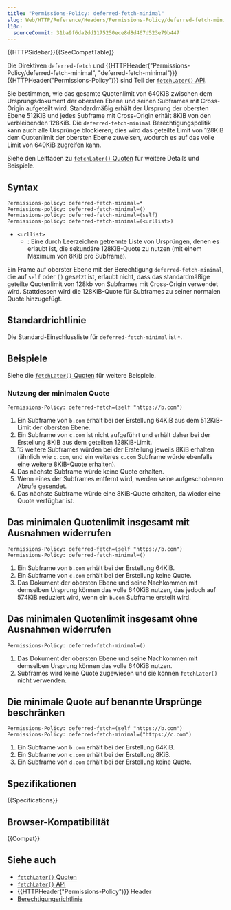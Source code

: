 ```yaml
---
title: "Permissions-Policy: deferred-fetch-minimal"
slug: Web/HTTP/Reference/Headers/Permissions-Policy/deferred-fetch-minimal
l10n:
  sourceCommit: 31ba9f6da2dd1175250ece8d8d467d523e79b447
---
```


{{HTTPSidebar}}{{SeeCompatTable}}

Die Direktiven `deferred-fetch` und {{HTTPHeader("Permissions-Policy/deferred-fetch-minimal", "deferred-fetch-minimal")}} {{HTTPHeader("Permissions-Policy")}} sind Teil der [`fetchLater()` API](/de/docs/Web/API/fetchLater_API).

Sie bestimmen, wie das gesamte Quotenlimit von 640KiB zwischen dem Ursprungsdokument der obersten Ebene und seinen Subframes mit Cross-Origin aufgeteilt wird. Standardmäßig erhält der Ursprung der obersten Ebene 512KiB und jedes Subframe mit Cross-Origin erhält 8KiB von den verbleibenden 128KiB. Die `deferred-fetch-minimal` Berechtigungspolitik kann auch alle Ursprünge blockieren; dies wird das geteilte Limit von 128KiB dem Quotenlimit der obersten Ebene zuweisen, wodurch es auf das volle Limit von 640KiB zugreifen kann.

Siehe den Leitfaden zu [`fetchLater()` Quoten](/de/docs/Web/API/fetchLater_API/fetchLater_quotas) für weitere Details und Beispiele.

## Syntax

```http
Permissions-policy: deferred-fetch-minimal=*
Permissions-policy: deferred-fetch-minimal=()
Permissions-policy: deferred-fetch-minimal=(self)
Permissions-policy: deferred-fetch-minimal=(<urllist>)
```

- `<urllist>`
  - : Eine durch Leerzeichen getrennte Liste von Ursprüngen, denen es erlaubt ist, die sekundäre 128KiB-Quote zu nutzen (mit einem Maximum von 8KiB pro Subframe).

Ein Frame auf oberster Ebene mit der Berechtigung `deferred-fetch-minimal`, die auf `self` oder `()` gesetzt ist, erlaubt nicht, dass das standardmäßige geteilte Quotenlimit von 128kb von Subframes mit Cross-Origin verwendet wird. Stattdessen wird die 128KiB-Quote für Subframes zu seiner normalen Quote hinzugefügt.

## Standardrichtlinie

Die Standard-Einschlussliste für `deferred-fetch-minimal` ist `*`.

## Beispiele

Siehe die [`fetchLater()` Quoten](/de/docs/Web/API/fetchLater_API/fetchLater_quotas) für weitere Beispiele.

### Nutzung der minimalen Quote

```http
Permissions-Policy: deferred-fetch=(self "https://b.com")
```

1. Ein Subframe von `b.com` erhält bei der Erstellung 64KiB aus dem 512KiB-Limit der obersten Ebene.
2. Ein Subframe von `c.com` ist nicht aufgeführt und erhält daher bei der Erstellung 8KiB aus dem geteilten 128KiB-Limit.
3. 15 weitere Subframes würden bei der Erstellung jeweils 8KiB erhalten (ähnlich wie `c.com`, und ein weiteres `c.com` Subframe würde ebenfalls eine weitere 8KiB-Quote erhalten).
4. Das nächste Subframe würde keine Quote erhalten.
5. Wenn eines der Subframes entfernt wird, werden seine aufgeschobenen Abrufe gesendet.
6. Das nächste Subframe würde eine 8KiB-Quote erhalten, da wieder eine Quote verfügbar ist.

## Das minimalen Quotenlimit insgesamt mit Ausnahmen widerrufen

```http
Permissions-Policy: deferred-fetch=(self "https://b.com")
Permissions-Policy: deferred-fetch-minimal=()
```

1. Ein Subframe von `b.com` erhält bei der Erstellung 64KiB.
2. Ein Subframe von `c.com` erhält bei der Erstellung keine Quote.
3. Das Dokument der obersten Ebene und seine Nachkommen mit demselben Ursprung können das volle 640KiB nutzen, das jedoch auf 574KiB reduziert wird, wenn ein `b.com` Subframe erstellt wird.

## Das minimalen Quotenlimit insgesamt ohne Ausnahmen widerrufen

```http
Permissions-Policy: deferred-fetch-minimal=()
```

1. Das Dokument der obersten Ebene und seine Nachkommen mit demselben Ursprung können das volle 640KiB nutzen.
2. Subframes wird keine Quote zugewiesen und sie können `fetchLater()` nicht verwenden.

## Die minimale Quote auf benannte Ursprünge beschränken

```http
Permissions-Policy: deferred-fetch=(self "https://b.com")
Permissions-Policy: deferred-fetch-minimal=("https://c.com")
```

1. Ein Subframe von `b.com` erhält bei der Erstellung 64KiB.
2. Ein Subframe von `c.com` erhält bei der Erstellung 8KiB.
3. Ein Subframe von `d.com` erhält bei der Erstellung keine Quote.

## Spezifikationen

{{Specifications}}

## Browser-Kompatibilität

{{Compat}}

## Siehe auch

- [`fetchLater()` Quoten](/de/docs/Web/API/fetchLater_API/fetchLater_quotas)
- [`fetchLater()` API](/de/docs/Web/API/fetchLater_API)
- {{HTTPHeader("Permissions-Policy")}} Header
- [Berechtigungsrichtlinie](/de/docs/Web/HTTP/Guides/Permissions_Policy)
